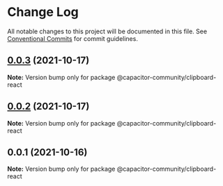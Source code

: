 # Change Log

All notable changes to this project will be documented in this file.
See [Conventional Commits](https://conventionalcommits.org) for commit guidelines.

## [0.0.3](https://github.com/capacitor-community/react-hooks/compare/@capacitor-community/clipboard-react@0.0.2...@capacitor-community/clipboard-react@0.0.3) (2021-10-17)

**Note:** Version bump only for package @capacitor-community/clipboard-react





## [0.0.2](https://github.com/capacitor-community/react-hooks/compare/@capacitor-community/clipboard-react@0.0.1...@capacitor-community/clipboard-react@0.0.2) (2021-10-17)

**Note:** Version bump only for package @capacitor-community/clipboard-react





## 0.0.1 (2021-10-16)

**Note:** Version bump only for package @capacitor-community/clipboard-react
